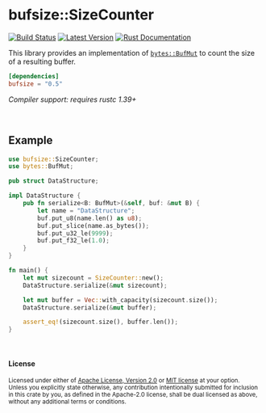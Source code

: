 bufsize::SizeCounter
====================

[![Build Status](https://img.shields.io/github/workflow/status/dtolnay/bufsize/CI/master)](https://github.com/dtolnay/bufsize/actions?query=branch%3Amaster)
[![Latest Version](https://img.shields.io/crates/v/bufsize.svg)](https://crates.io/crates/bufsize)
[![Rust Documentation](https://img.shields.io/badge/api-rustdoc-blue.svg)](https://docs.rs/bufsize)

This library provides an implementation of [`bytes::BufMut`] to count the size
of a resulting buffer.

[`bytes::BufMut`]: https://docs.rs/bytes/0.4/bytes/trait.BufMut.html

```toml
[dependencies]
bufsize = "0.5"
```

*Compiler support: requires rustc 1.39+*

<br>

## Example

```rust
use bufsize::SizeCounter;
use bytes::BufMut;

pub struct DataStructure;

impl DataStructure {
    pub fn serialize<B: BufMut>(&self, buf: &mut B) {
        let name = "DataStructure";
        buf.put_u8(name.len() as u8);
        buf.put_slice(name.as_bytes());
        buf.put_u32_le(9999);
        buf.put_f32_le(1.0);
    }
}

fn main() {
    let mut sizecount = SizeCounter::new();
    DataStructure.serialize(&mut sizecount);

    let mut buffer = Vec::with_capacity(sizecount.size());
    DataStructure.serialize(&mut buffer);

    assert_eq!(sizecount.size(), buffer.len());
}
```

<br>

#### License

<sup>
Licensed under either of <a href="LICENSE-APACHE">Apache License, Version
2.0</a> or <a href="LICENSE-MIT">MIT license</a> at your option.
</sup>

<br>

<sub>
Unless you explicitly state otherwise, any contribution intentionally submitted
for inclusion in this crate by you, as defined in the Apache-2.0 license, shall
be dual licensed as above, without any additional terms or conditions.
</sub>

